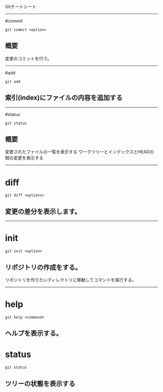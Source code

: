 Gitチートシート

----------
#commit

```
git commit <option>
```

## 概要
変更のコミットを行う。

----------
#add

```
git add
```

## 索引(index)にファイルの内容を追加する 

----------
#status

```
git status
```

## 概要
変更されたファイルの一覧を表示する
ワークツリーとインデックスとHEADの間の変更を表示する

----------
# diff

```
git diff <options>
```

## 変更の差分を表示します。

----------
# init

```
git init <option>
```

## リポジトリの作成をする。
リポジトリを作りたいディレクトリに移動してコマンドを実行する。

----------
# help

```
git help <command>
```

## 
ヘルプを表示する。
----------
# status

```
git status
```

## ツリーの状態を表示する
